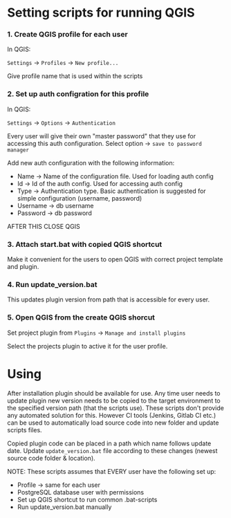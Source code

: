 
# Setting scripts for running QGIS

### 1. Create QGIS profile for each user

In QGIS:

`Settings` -> `Profiles` -> `New profile...`

Give profile name that is used within the scripts

### 2. Set up auth configration for this profile

In QGIS:

`Settings` -> `Options` -> `Authentication`

Every user will give their own "master password" that they use for accessing this auth configuration. Select option -> `save to password manager`

Add new auth configuration with the following information:

- Name -> Name of the configuration file. Used for loading auth config
- Id -> Id of the auth config. Used for accessing auth config
- Type -> Authentication type. Basic authentication is suggested for simple configuration (username, password)
- Username -> db username
- Password -> db password

AFTER THIS CLOSE QGIS

### 3. Attach start.bat with copied QGIS shortcut

Make it convenient for the users to open QGIS with correct project template and plugin.

### 4. Run update_version.bat

This updates plugin version from path that is accessible for every user.

### 5. Open QGIS from the create QGIS shorcut

Set project plugin from `Plugins` -> `Manage and install plugins`

Select the projects plugin to active it for the user profile.

# Using

After installation plugin should be available for use. Any time user needs to update plugin new version needs to be copied
to the target environment to the specified version path (that the scripts use). These scripts don't provide any automated solution for this.
However CI tools (Jenkins, Gitlab CI etc.) can be used to automatically load source code into new folder and update scripts files.

Copied plugin code can be placed in a path which name follows update date. Update `update_version.bat` file according to these changes (newest source code folder & location).

NOTE: These scripts assumes that EVERY user have the following set up:

- Profile -> same for each user
- PostgreSQL database user with permissions
- Set up QGIS shortcut to run common .bat-scripts
- Run update_version.bat manually
